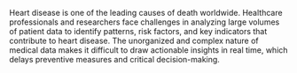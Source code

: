 Heart disease is one of the leading causes of death worldwide. Healthcare professionals and researchers face challenges in analyzing large volumes of patient data to identify patterns, risk factors, and key indicators that contribute to heart disease. The unorganized and complex nature of medical data makes it difficult to draw actionable insights in real time, which delays preventive measures and critical decision-making.
